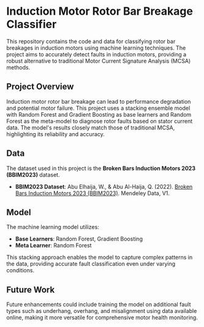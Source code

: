 # Induction Motor Rotor Bar Breakage Classifier

This repository contains the code and data for classifying rotor bar breakages in induction motors using machine learning techniques. The project aims to accurately detect faults in induction motors, providing a robust alternative to traditional Motor Current Signature Analysis (MCSA) methods.

## Project Overview

Induction motor rotor bar breakage can lead to performance degradation and potential motor failure. This project uses a stacking ensemble model with Random Forest and Gradient Boosting as base learners and Random Forest as the meta-model to diagnose rotor faults based on stator current data. The model's results closely match those of traditional MCSA, highlighting its reliability and accuracy.

## Data

The dataset used in this project is the **Broken Bars Induction Motors 2023 (BBIM2023)** dataset.

- **BBIM2023 Dataset**: Abu Elhaija, W., & Abu Al-Haija, Q. (2022). [Broken Bars Induction Motors 2023 (BBIM2023)](https://doi.org/10.17632/f5ksvkrp73.1). Mendeley Data, V1.

## Model

The machine learning model utilizes:

- **Base Learners**: Random Forest, Gradient Boosting
- **Meta Learner**: Random Forest

This stacking approach enables the model to capture complex patterns in the data, providing accurate fault classification even under varying conditions.

## Future Work

Future enhancements could include training the model on additional fault types such as underhang, overhang, and misalignment using data available online, making it more versatile for comprehensive motor health monitoring.
